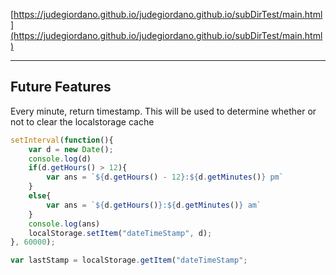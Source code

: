 [https://judegiordano.github.io/judegiordano.github.io/subDirTest/main.html](https://judegiordano.github.io/judegiordano.github.io/subDirTest/main.html)

---
## Future Features

Every minute, return timestamp. This will be used to determine whether or not to clear the localstorage cache 

```javascript
setInterval(function(){ 
    var d = new Date();
    console.log(d) 
    if(d.getHours() > 12){
        var ans = `${d.getHours() - 12}:${d.getMinutes()} pm`
    }
    else{
        var ans = `${d.getHours()}:${d.getMinutes()} am`
    }
    console.log(ans)
    localStorage.setItem("dateTimeStamp", d);
}, 60000);

var lastStamp = localStorage.getItem("dateTimeStamp";

```